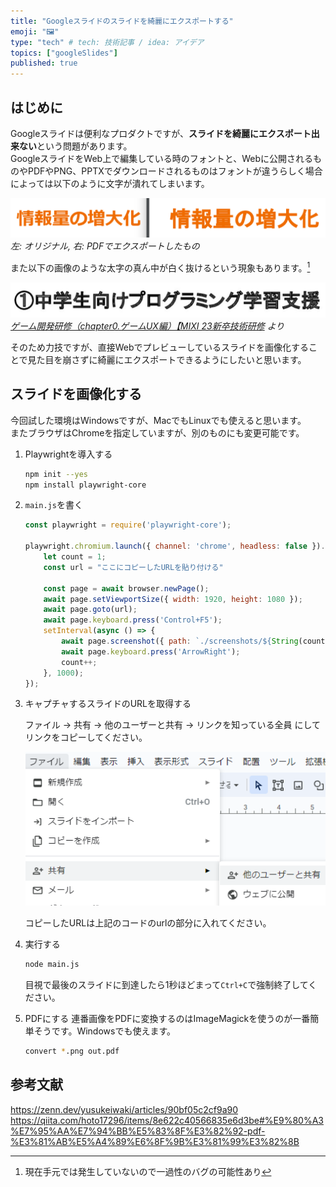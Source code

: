 ```yaml
---
title: "Googleスライドのスライドを綺麗にエクスポートする"
emoji: "🖼️"
type: "tech" # tech: 技術記事 / idea: アイデア
topics: ["googleSlides"]
published: true
---
```


## はじめに

Googleスライドは便利なプロダクトですが、**スライドを綺麗にエクスポート出来ない**という問題があります。  
GoogleスライドをWeb上で編集している時のフォントと、Webに公開されるものやPDFやPNG、PPTXでダウンロードされるものはフォントが違うらしく場合によっては以下のように文字が潰れてしまいます。  

![002](/images/google-slides/002.png)
*左: オリジナル, 右: PDFでエクスポートしたもの*

また以下の画像のような太字の真ん中が白く抜けるという現象もあります。[^1]  

[^1]:現在手元では発生していないので一過性のバグの可能性あり

![003](/images/google-slides/003.png)
*[ゲーム開発研修（chapter0.ゲームUX編）【MIXI 23新卒技術研修](https://speakerdeck.com/mixi_engineers/2023-game-development-training-chapter0-ux?slide=5) より*

そのため力技ですが、直接Webでプレビューしているスライドを画像化することで見た目を崩さずに綺麗にエクスポートできるようにしたいと思います。  

## スライドを画像化する

今回試した環境はWindowsですが、MacでもLinuxでも使えると思います。  
またブラウザはChromeを指定していますが、別のものにも変更可能です。

1. Playwrightを導入する

   ```sh
   npm init --yes
   npm install playwright-core
   ```

2. `main.js`を書く

   ```js
   const playwright = require('playwright-core');

   playwright.chromium.launch({ channel: 'chrome', headless: false }).then(async browser => {
       let count = 1;
       const url = "ここにコピーしたURLを貼り付ける"

       const page = await browser.newPage();
       await page.setViewportSize({ width: 1920, height: 1080 });
       await page.goto(url);
       await page.keyboard.press('Control+F5');
       setInterval(async () => {
           await page.screenshot({ path: `./screenshots/${String(count).padStart(3, "0")}.png` });
           await page.keyboard.press('ArrowRight');
           count++;
       }, 1000);
   });
   ```

3. キャプチャするスライドのURLを取得する

    ファイル → 共有 → 他のユーザーと共有 → リンクを知っている全員 にしてリンクをコピーしてください。  

    ![004](/images/google-slides/004.png)

    コピーしたURLは上記のコードのurlの部分に入れてください。

4. 実行する

    ```sh
    node main.js
    ```

    目視で最後のスライドに到達したら1秒ほどまって`Ctrl+C`で強制終了してください。  

5. PDFにする
   連番画像をPDFに変換するのはImageMagickを使うのが一番簡単そうです。Windowsでも使えます。  

   ```sh
   convert *.png out.pdf
   ```

## 参考文献

https://zenn.dev/yusukeiwaki/articles/90bf05c2cf9a90
https://qiita.com/hoto17296/items/8e622c40566835e6d3be#%E9%80%A3%E7%95%AA%E7%94%BB%E5%83%8F%E3%82%92-pdf-%E3%81%AB%E5%A4%89%E6%8F%9B%E3%81%99%E3%82%8B
